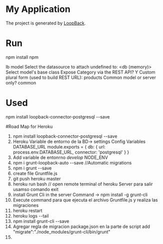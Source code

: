 # My Application

The project is generated by [LoopBack](http://loopback.io).


# Run 
npm install
npm 

lb model
    Select the datasource to attach undefined to: <db (memory)>
    Select model's base class <PersistedModel>
    Expose Category via the REST API? Y
    Custom plural form (used to build REST URL): products
    Common model or server only? common


# Used
npm install loopback-connector-postgresql --save


#Road Map for Heroku

1) npm install loopback-connector-postgresql --save
2) Heroku Variable de entorno de la BD-> settings Config Variables  DATABASE_URL module.exports = {
    db: {
        url: process.env.DATABASE_URL,
        connector: 'postgresql'
    }
}
3) Add variable de entonrno *develop* NODE_ENV
4) npm i grunt-loopback-auto --save //Automatic migrations
5) npm i grunt --save
6) create file Gruntfile.js 
7) git push heroku master
8) heroku run bash // open remote terminal of heroku Server para salir usamso comando exit
9) install Grunt Cli in the server Command -> npm install -g grunt-cli
10) Execute command <grunt> para que ejecuta el archivo Gruntfile.js y realiza las migraciones
11) heroku restart 
12) heroku logs --tail
13) npm install grunt-cli --save
14) Agregar regla de migracion  package.json en la parte de script add "migrate":"./node_modules/grunt-cli/bin/grunt"
15)




